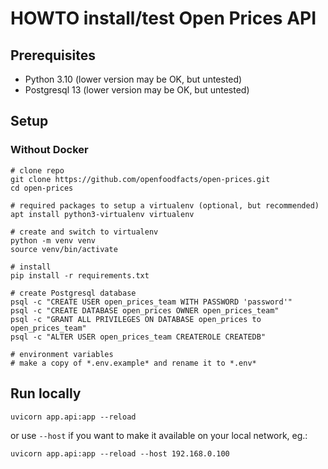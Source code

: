 # HOWTO install/test Open Prices API

## Prerequisites

- Python 3.10 (lower version may be OK, but untested)
- Postgresql 13 (lower version may be OK, but untested)

## Setup

### Without Docker

```
# clone repo
git clone https://github.com/openfoodfacts/open-prices.git
cd open-prices

# required packages to setup a virtualenv (optional, but recommended)
apt install python3-virtualenv virtualenv

# create and switch to virtualenv
python -m venv venv
source venv/bin/activate

# install
pip install -r requirements.txt

# create Postgresql database
psql -c "CREATE USER open_prices_team WITH PASSWORD 'password'"
psql -c "CREATE DATABASE open_prices OWNER open_prices_team"
psql -c "GRANT ALL PRIVILEGES ON DATABASE open_prices to open_prices_team"
psql -c "ALTER USER open_prices_team CREATEROLE CREATEDB"

# environment variables
# make a copy of *.env.example* and rename it to *.env*
```

## Run locally

```
uvicorn app.api:app --reload
```
or use `--host` if you want to make it available on your local network, eg.:
```
uvicorn app.api:app --reload --host 192.168.0.100
```

